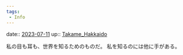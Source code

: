 ```yaml
---
tags:
 - Info
---
```


date:: [2023-07-11](/Daily_Note/2023-07-11.md)
up:: [Takame_Hakkaido](../Bar/Novel/Nacaria/Takame_Hakkaido.md)

私の目も耳も、世界を知るためのものだ。
私を知るのには他に手がある。